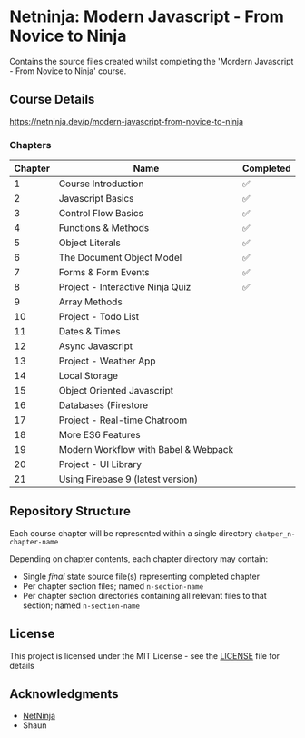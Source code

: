 # Netninja: Modern Javascript - From Novice to Ninja

Contains the source files created whilst completing the 'Mordern Javascript - From Novice to Ninja' course.

## Course Details

https://netninja.dev/p/modern-javascript-from-novice-to-ninja

### Chapters

| Chapter | Name                                 | Completed          |
|---------|--------------------------------------|--------------------|
| 1       | Course Introduction                  | :white_check_mark: |
| 2       | Javascript Basics                    | :white_check_mark: |
| 3       | Control Flow Basics                  | :white_check_mark: |
| 4       | Functions & Methods                  | :white_check_mark: |
| 5       | Object Literals                      | :white_check_mark: |
| 6       | The Document Object Model            | :white_check_mark: |
| 7       | Forms & Form Events                  | :white_check_mark: |
| 8       | Project - Interactive Ninja Quiz     | :white_check_mark: |
| 9       | Array Methods                        |                    |
| 10      | Project - Todo List                  |                    |
| 11      | Dates & Times                        |                    |
| 12      | Async Javascript                     |                    |
| 13      | Project - Weather App                |                    |
| 14      | Local Storage                        |                    |
| 15      | Object Oriented Javascript           |                    |
| 16      | Databases (Firestore                 |                    |
| 17      | Project - Real-time Chatroom         |                    |
| 18      | More ES6 Features                    |                    |
| 19      | Modern Workflow with Babel & Webpack |                    |
| 20      | Project - UI Library                 |                    |
| 21      | Using Firebase 9 (latest version)    |                    |

## Repository Structure

Each course chapter will be represented within a single directory `chatper_n-chapter-name`

Depending on chapter contents, each chapter directory may contain:

* Single *final* state source file(s) representing completed chapter
* Per chapter section files; named `n-section-name`
* Per chapter section directories containing all relevant files to that section; named `n-section-name`

## License

This project is licensed under the MIT License - see the [LICENSE](LICENSE) file for details

## Acknowledgments

* [NetNinja](https://netninja.dev/)
* Shaun


